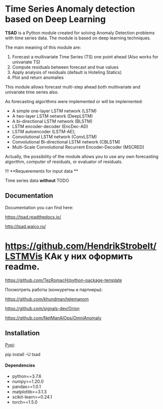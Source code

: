 # Time Series Anomaly detection based on Deep Learning



**TSAD** is a Python module created for solving Anomaly Detection problems with time series data. The module is based on deep learning techniques.

The main meaning of this module are:

1. Forecast a multivariate Time Series (TS) one point ahead (Also works for univariate TS)
2. Compute residuals between forecast and true values
3. Apply analysis of residuals (default is Hoteling Statics)
4. Plot and return anomalies

This module allows forecast multi-step ahead both multivariate and univariate time series also.

As forecasting algorithms were implemented or will be implemented:

- A simple one-layer LSTM network (LSTM) 
- A two-layer LSTM network (DeepLSTM) 
- A bi-directional LSTM network (BLSTM) 
- LSTM encoder-decoder (EncDec-AD) 
- LSTM autoencoder (LSTM-AE);
- Convolutional LSTM network (ConvLSTM) 
- Convolutional Bi-directional LSTM network (CBLSTM) 
- Multi-Scale Convolutional Recurrent Encoder-Decoder (MSCRED) 

Actually, the possibility of the module allows you to use any own forecasting algorithm, computer of residuals, or evaluator of residuals. 

!!! **Requerements for input data **

Time series data **without** TODO

## Documentation

Documentation you can find here:

https://tsad.readthedocs.io/

http://tsad.waico.ru/ 



# https://github.com/HendrikStrobelt/LSTMVis КАк у них оформить readme. 

https://github.com/TezRomacH/python-package-template 

Посмотреть работы (конкуретны и партнеры):

https://github.com/khundman/telemanom 

https://github.com/signals-dev/Orion 

https://github.com/NetManAIOps/OmniAnomaly 

## Installation

[Pypi](https://pypi.org/project/tsad): 

pip install -U tsad

#### Dependencies

* python==3.7.6
* numpy>=1.20.0
* pandas>=1.0.1
* matplotlib>=3.1.3
* scikit-learn>=0.24.1
* torch==1.5.0



